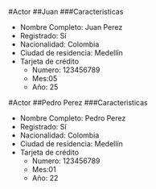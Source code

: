 #Actor
##Juan 
###Caracteristicas
* Nombre Completo: Juan Perez
* Registrado: Sí
* Nacionalidad: Colombia
* Ciudad de residencia: Medellín
* Tarjeta de crédito 
  * Numero: 123456789
  * Mes:05
  * Año: 25


#Actor
##Pedro Perez
###Caracteristicas
* Nombre Completo: Pedro Perez
* Registrado: Sí
* Nacionalidad: Colombia
* Ciudad de residencia: Medellín
* Tarjeta de crédito
    * Numero: 123456789
    * Mes:01
    * Año: 22